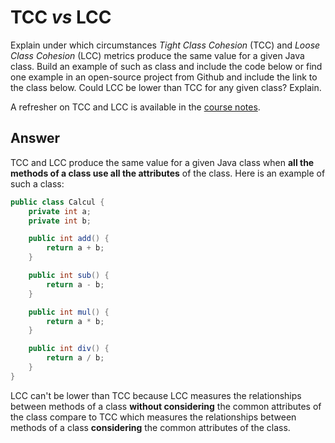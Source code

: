 # TCC *vs* LCC

Explain under which circumstances *Tight Class Cohesion* (TCC) and *Loose Class Cohesion* (LCC) metrics produce the same value for a given Java class. Build an example of such as class and include the code below or find one example in an open-source project from Github and include the link to the class below. Could LCC be lower than TCC for any given class? Explain.

A refresher on TCC and LCC is available in the [course notes](https://oscarlvp.github.io/vandv-classes/#cohesion-graph).

## Answer

TCC and LCC produce the same value for a given Java class when **all the methods of a class use all the attributes** of the class. Here is an example of such a class:

```java
public class Calcul {
    private int a;
    private int b;

    public int add() {
        return a + b;
    }

    public int sub() {
        return a - b;
    }

    public int mul() {
        return a * b;
    }

    public int div() {
        return a / b;
    }
}
```

LCC can't be lower than TCC because LCC measures the relationships between methods of a class **without considering** the common attributes of the class compare to TCC which measures the relationships between methods of a class **considering** the common attributes of the class.